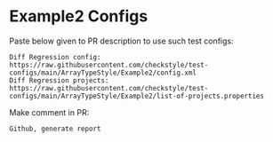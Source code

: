 # Example2 Configs
Paste below given to PR description to use such test configs:
```
Diff Regression config: https://raw.githubusercontent.com/checkstyle/test-configs/main/ArrayTypeStyle/Example2/config.xml
Diff Regression projects: https://raw.githubusercontent.com/checkstyle/test-configs/main/ArrayTypeStyle/Example2/list-of-projects.properties
```
Make comment in PR:
```
Github, generate report
```

